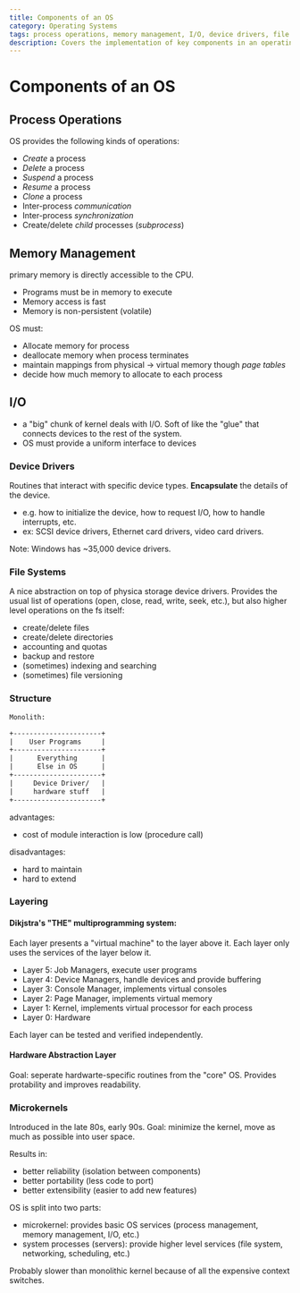 ```yaml
---
title: Components of an OS
category: Operating Systems
tags: process operations, memory management, I/O, device drivers, file systems, process creation, process synchronization, virtual memory
description: Covers the implementation of key components in an operating system, including process operations, memory management, and I/O. Discusses device drivers, file systems, and the layered structure of an OS, including the hardware abstraction layer and microkernel architectures. Highlights Dijkstra's "THE" multiprogramming system as an influential early design.
---
```


# Components of an OS

## Process Operations

OS provides the following kinds of operations:

- *Create* a process
- *Delete* a process
- *Suspend* a process
- *Resume* a process
- *Clone* a process
- Inter-process *communication*
- Inter-process *synchronization*
- Create/delete *child* processes (*subprocess*)

## Memory Management

primary memory is directly accessible to the CPU.

- Programs must be in memory to execute
- Memory access is fast
- Memory is non-persistent (volatile)

OS must:

- Allocate memory for process
- deallocate memory when process terminates
- maintain mappings from physical -> virtual memory though *page tables*
- decide how much memory to allocate to each process

## I/O

- a "big" chunk of kernel deals with I/O. Soft of like the "glue" that connects devices to the rest of the system.
- OS must provide a uniform interface to devices

### Device Drivers

Routines that interact with specific device types. **Encapsulate** the details of the device.

- e.g. how to initialize the device, how to request I/O, how to handle interrupts, etc.
- ex: SCSI device drivers, Ethernet card drivers, video card drivers.

Note: Windows has ~35,000 device drivers.

### File Systems

A nice abstraction on top of physica storage device drivers. Provides the usual list of operations (open, close, read, write, seek, etc.), but also higher level operations on the fs itself:

- create/delete files
- create/delete directories
- accounting and quotas
- backup and restore
- (sometimes) indexing and searching
- (sometimes) file versioning


### Structure

```txt
Monolith:

+----------------------+
|    User Programs     |
+----------------------+
|      Everything      |
|      Else in OS      |
+----------------------+
|     Device Driver/   |
|     hardware stuff   |
+----------------------+

```

advantages:
- cost of module interaction is low (procedure call)

disadvantages:
- hard to maintain
- hard to extend


### Layering


#### Dikjstra's "THE" multiprogramming system:

Each layer presents a "virtual machine" to the layer above it. Each layer only uses the services of the layer below it.

- Layer 5: Job Managers, execute user programs
- Layer 4: Device Managers, handle devices and provide buffering
- Layer 3: Console Manager, implements virtual consoles
- Layer 2: Page Manager, implements virtual memory
- Layer 1: Kernel, implements virtual processor for each process
- Layer 0: Hardware

Each layer can be tested and verified independently.

#### Hardware Abstraction Layer

Goal: seperate hardwarte-specific routines from the "core" OS. Provides protability and improves readability.


### Microkernels

Introduced in the late 80s, early 90s. Goal: minimize the kernel, move as much as possible into user space.

Results in:
- better reliability (isolation between components)
- better portability (less code to port)
- better extensibility (easier to add new features)

OS is split into two parts:

- microkernel: provides basic OS services (process management, memory management, I/O, etc.)
- system processes (servers): provide higher level services (file system, networking, scheduling, etc.)

Probably slower than monolithic kernel because of all the expensive context switches.

